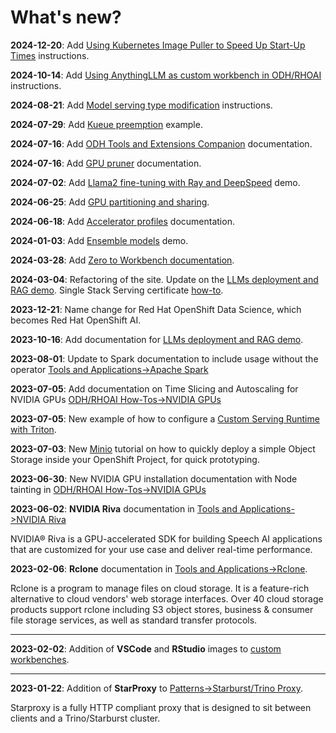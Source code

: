 # What's new?

**2024-12-20**: Add [Using Kubernetes Image Puller to Speed Up Start-Up Times](../odh-rhoai/image-puller.md) instructions.

**2024-10-14**: Add [Using AnythingLLM as custom workbench in ODH/RHOAI](../odh-rhoai/custom-workbench-anythingllm.md) instructions.

**2024-08-21**: Add [Model serving type modification](../odh-rhoai/model-serving-type-modification.md) instructions.

**2024-07-29**: Add [Kueue preemption](../odh-rhoai/kueue-preemption/readme.md) example.

**2024-07-16**: Add [ODH Tools and Extensions Companion](../odh-rhoai/odh-tools-and-extensions-companion.md) documentation.

**2024-07-16**: Add [GPU pruner](../odh-rhoai/gpu-pruner.md) documentation.

**2024-07-02**: Add [Llama2 fine-tuning with Ray and DeepSpeed](../demos/llama2-finetune/llama2-finetune.md) demo.

**2024-06-25**: Add [GPU partitioning and sharing](../odh-rhoai/nvidia-gpus.md).

**2024-06-18**: Add [Accelerator profiles](../odh-rhoai/accelerator-profiles.md) documentation.

**2024-01-03**: Add [Ensemble models](../tools-and-applications/ensemble-serving/ensemble-serving.md) demo.

**2024-03-28**: Add [Zero to Workbench documentation](../odh-rhoai/from-zero-to-workbench/using-cli.md).

**2024-03-04**: Refactoring of the site. Update on the [LLMs deployment and RAG demo](../demos/llm-chat-doc/llm-chat-doc.md). Single Stack Serving certificate [how-to](../odh-rhoai/single-stack-serving-certificate.md).

**2023-12-21**: Name change for Red Hat OpenShift Data Science, which becomes Red Hat OpenShift AI.

**2023-10-16**: Add documentation for [LLMs deployment and RAG demo](../demos/llm-chat-doc/llm-chat-doc.md).

**2023-08-01**: Update to Spark documentation to include usage without the operator [Tools and Applications->Apache Spark](../tools-and-applications/apache-spark/apache-spark.md)

**2023-07-05**: Add documentation on Time Slicing and Autoscaling for NVIDIA GPUs [ODH/RHOAI How-Tos->NVIDIA GPUs](../odh-rhoai/nvidia-gpus.md)

**2023-07-05**: New example of how to configure a [Custom Serving Runtime with Triton](../odh-rhoai/custom-runtime-triton.md).

**2023-07-03**: New [Minio](../tools-and-applications/minio/minio.md) tutorial on how to quickly deploy a simple Object Storage inside your OpenShift Project, for quick prototyping.

**2023-06-30**: New NVIDIA GPU installation documentation with Node tainting in [ODH/RHOAI How-Tos->NVIDIA GPUs](../odh-rhoai/nvidia-gpus.md)

**2023-06-02**: **NVIDIA Riva** documentation in [Tools and Applications->NVIDIA Riva](../tools-and-applications/riva/riva.md)

NVIDIA® Riva is a GPU-accelerated SDK for building Speech AI applications that are customized for your use case and deliver real-time performance.

**2023-02-06**: **Rclone** documentation in [Tools and Applications->Rclone](../tools-and-applications/rclone/rclone.md).

Rclone is a program to manage files on cloud storage. It is a feature-rich alternative to cloud vendors' web storage interfaces. Over 40 cloud storage products support rclone including S3 object stores, business & consumer file storage services, as well as standard transfer protocols.

---

**2023-02-02**: Addition of **VSCode** and **RStudio** images to [custom workbenches](../odh-rhoai/custom-notebooks.md#image-source-and-pre-built-images).

---

**2023-01-22**: Addition of **StarProxy** to [Patterns->Starburst/Trino Proxy](../patterns/starproxy/starproxy.md).

Starproxy is a fully HTTP compliant proxy that is designed to sit between clients and a Trino/Starburst cluster.

